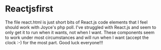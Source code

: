 # Reactjsfirst

The file react.html is just short bits of React.js code elements that I feel should work with Joyce's php poll. I've struggled with React.js and seem to only get it to run when it wants, not when I want. These components seem to work under most circumstances and will run when I want (accept the clock :-) for the most part. Good luck everyone!!!
